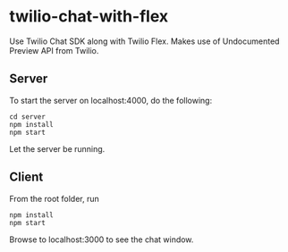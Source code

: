 # twilio-chat-with-flex

Use Twilio Chat SDK along with Twilio Flex. Makes use of Undocumented Preview API from Twilio.

## Server

To start the server on localhost:4000, do the following:

```
cd server
npm install
npm start
```

Let the server be running.

## Client

From the root folder, run

```
npm install
npm start
```

Browse to localhost:3000 to see the chat window.


